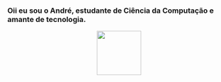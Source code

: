 ### Oii eu sou o André, estudante de Ciência da Computação e amante de tecnologia.

<div align="center">
  <a href="https://andremartinsd.github.io/">
  <img height="100em" src="https://github-readme-stats.vercel.app/api/top-langs/?username=andremartinsd&layout=compact&langs_count=7&theme=radical"/>
</div>
